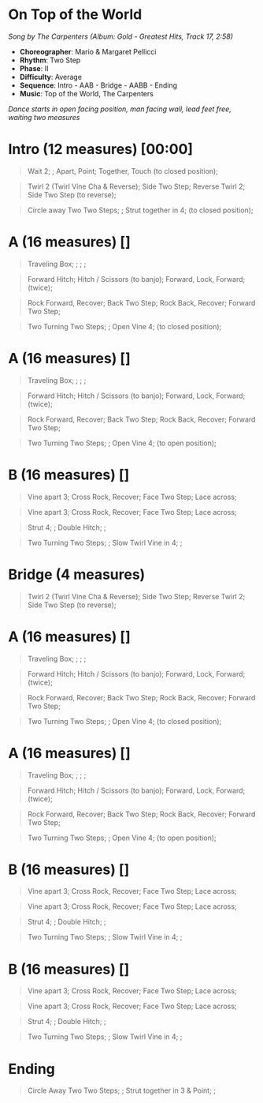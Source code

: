 # On Top of the World
*Song by The Carpenters (Album: Gold - Greatest Hits, Track 17, 2:58)*

* **Choreographer**: Mario & Margaret Pellicci
* **Rhythm**: Two Step
* **Phase**: II
* **Difficulty**: Average
* **Sequence**: Intro - AAB - Bridge - AABB - Ending
* **Music**: Top of the World, The Carpenters

*Dance starts in open facing position, man facing wall, lead feet free, waiting two measures*

# Intro (12 measures) [00:00]

> Wait 2; ; Apart, Point; Together, Touch (to closed position);

> Twirl 2 (Twirl Vine Cha & Reverse); Side Two Step; Reverse Twirl 2; Side Two Step (to reverse);

> Circle away Two Two Steps; ; Strut together in 4; (to closed position);

# A (16 measures) []

> Traveling Box; ; ; ;

> Forward Hitch; Hitch / Scissors (to banjo); Forward, Lock, Forward; (twice);

> Rock Forward, Recover; Back Two Step; Rock Back, Recover; Forward Two Step;

> Two Turning Two Steps; ; Open Vine 4; (to closed position);

# A (16 measures) []

> Traveling Box; ; ; ;

> Forward Hitch; Hitch / Scissors (to banjo); Forward, Lock, Forward; (twice);

> Rock Forward, Recover; Back Two Step; Rock Back, Recover; Forward Two Step;

> Two Turning Two Steps; ; Open Vine 4; (to open position);

# B (16 measures) []

> Vine apart 3; Cross Rock, Recover; Face Two Step; Lace across;

> Vine apart 3; Cross Rock, Recover; Face Two Step; Lace across;

> Strut 4; ; Double Hitch; ;

> Two Turning Two Steps; ; Slow Twirl Vine in 4; ;

# Bridge (4 measures)

> Twirl 2 (Twirl Vine Cha & Reverse); Side Two Step; Reverse Twirl 2; Side Two Step (to reverse);

# A (16 measures) []

> Traveling Box; ; ; ;

> Forward Hitch; Hitch / Scissors (to banjo); Forward, Lock, Forward; (twice);

> Rock Forward, Recover; Back Two Step; Rock Back, Recover; Forward Two Step;

> Two Turning Two Steps; ; Open Vine 4; (to closed position);

# A (16 measures) []

> Traveling Box; ; ; ;

> Forward Hitch; Hitch / Scissors (to banjo); Forward, Lock, Forward; (twice);

> Rock Forward, Recover; Back Two Step; Rock Back, Recover; Forward Two Step;

> Two Turning Two Steps; ; Open Vine 4; (to open position);

# B (16 measures) []

> Vine apart 3; Cross Rock, Recover; Face Two Step; Lace across;

> Vine apart 3; Cross Rock, Recover; Face Two Step; Lace across;

> Strut 4; ; Double Hitch; ;

> Two Turning Two Steps; ; Slow Twirl Vine in 4; ;


# B (16 measures) []

> Vine apart 3; Cross Rock, Recover; Face Two Step; Lace across;

> Vine apart 3; Cross Rock, Recover; Face Two Step; Lace across;

> Strut 4; ; Double Hitch; ;

> Two Turning Two Steps; ; Slow Twirl Vine in 4; ;

# Ending

> Circle Away Two Two Steps; ; Strut together in 3 & Point; ;